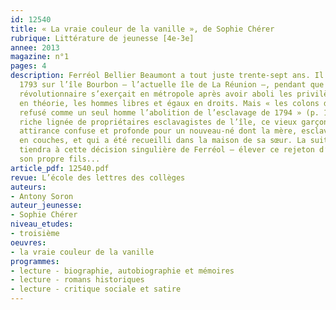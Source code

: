 ```yaml
---
id: 12540
title: « La vraie couleur de la vanille », de Sophie Chérer
rubrique: Littérature de jeunesse [4e-3e]
annee: 2013
magazine: n°1
pages: 4
description: Ferréol Bellier Beaumont a tout juste trente-sept ans. Il est né en
  1793 sur l’île Bourbon – l’actuelle île de La Réunion –, pendant que la Terreur
  révolutionnaire s’exerçait en métropole après avoir aboli les privilèges et rendu,
  en théorie, les hommes libres et égaux en droits. Mais « les colons de l’île avaient
  refusé comme un seul homme l’abolition de l’esclavage de 1794 » (p. 158). Fils d’une
  riche lignée de propriétaires esclavagistes de l’île, ce vieux garçon éprouve une
  attirance confuse et profonde pour un nouveau-né dont la mère, esclave, est morte
  en couches, et qui a été recueilli dans la maison de sa sœur. La suite du roman
  tiendra à cette décision singulière de Ferréol – élever ce rejeton d’esclaves comme
  son propre fils...
article_pdf: 12540.pdf
revue: L’école des lettres des collèges
auteurs:
- Antony Soron
auteur_jeunesse:
- Sophie Chérer
niveau_etudes:
- troisième
oeuvres:
- la vraie couleur de la vanille
programmes:
- lecture - biographie, autobiographie et mémoires
- lecture - romans historiques
- lecture - critique sociale et satire
---
```

